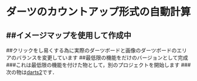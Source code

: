 # ダーツのカウントアップ形式の自動計算
##イメージマップを使用して作成中
----
##クリックをし易くする為に実際のダーツボードと画像のダーツボードのエリアのバランスを変更しています
##最低限の機能をだけのバージョンとして完成
###これは最低限の機能を付けた物として，別のプロジェクトを開始します
###次の物は[darts2](https://github.com/1210960058/darts2.git)です．
